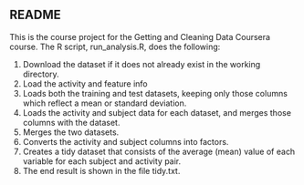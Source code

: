 ## README
This is the course project for the Getting and Cleaning Data Coursera course. The R script, run_analysis.R, does the following:

1. Download the dataset if it does not already exist in the working directory.
2. Load the activity and feature info
3. Loads both the training and test datasets, keeping only those columns which reflect a mean or standard deviation.
4. Loads the activity and subject data for each dataset, and merges those columns with the dataset.
5. Merges the two datasets.
6. Converts the activity and subject columns into factors.
7. Creates a tidy dataset that consists of the average (mean) value of each variable for each subject and activity pair.
8. The end result is shown in the file tidy.txt.